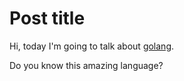 Post title
==========

Hi, today I'm going to talk about [golang](http://golang.org).

Do you know this amazing language?

